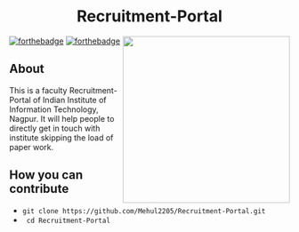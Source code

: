 <h1 align = 'center'>Recruitment-Portal</h1>
<img align="right" width="300" height="300" src="https://upload.wikimedia.org/wikipedia/en/4/43/Indian_Institute_of_Information_Technology%2C_Nagpur.png" >

[![forthebadge](https://img.shields.io/badge/USES-PHP-orange)](http://forthebadge.com)
[![forthebadge](https://img.shields.io/badge/USES-HTML-red)](http://forthebadge.com)

## About

This is a faculty Recruitment-Portal of Indian Institute of Information Technology, Nagpur.
It will help people to directly get in touch with institute skipping the load of paper work.

## How you can contribute
- `git clone https://github.com/Mehul2205/Recruitment-Portal.git`
- ` cd Recruitment-Portal`
